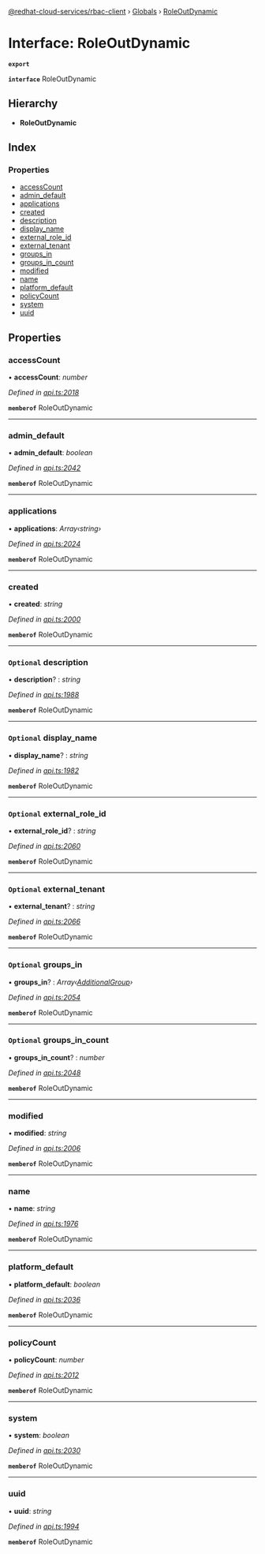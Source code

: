 [@redhat-cloud-services/rbac-client](../README.md) › [Globals](../globals.md) › [RoleOutDynamic](roleoutdynamic.md)

# Interface: RoleOutDynamic

**`export`** 

**`interface`** RoleOutDynamic

## Hierarchy

* **RoleOutDynamic**

## Index

### Properties

* [accessCount](roleoutdynamic.md#accesscount)
* [admin_default](roleoutdynamic.md#admin_default)
* [applications](roleoutdynamic.md#applications)
* [created](roleoutdynamic.md#created)
* [description](roleoutdynamic.md#optional-description)
* [display_name](roleoutdynamic.md#optional-display_name)
* [external_role_id](roleoutdynamic.md#optional-external_role_id)
* [external_tenant](roleoutdynamic.md#optional-external_tenant)
* [groups_in](roleoutdynamic.md#optional-groups_in)
* [groups_in_count](roleoutdynamic.md#optional-groups_in_count)
* [modified](roleoutdynamic.md#modified)
* [name](roleoutdynamic.md#name)
* [platform_default](roleoutdynamic.md#platform_default)
* [policyCount](roleoutdynamic.md#policycount)
* [system](roleoutdynamic.md#system)
* [uuid](roleoutdynamic.md#uuid)

## Properties

###  accessCount

• **accessCount**: *number*

*Defined in [api.ts:2018](https://github.com/RedHatInsights/javascript-clients/blob/master/packages/rbac/api.ts#L2018)*

**`memberof`** RoleOutDynamic

___

###  admin_default

• **admin_default**: *boolean*

*Defined in [api.ts:2042](https://github.com/RedHatInsights/javascript-clients/blob/master/packages/rbac/api.ts#L2042)*

**`memberof`** RoleOutDynamic

___

###  applications

• **applications**: *Array‹string›*

*Defined in [api.ts:2024](https://github.com/RedHatInsights/javascript-clients/blob/master/packages/rbac/api.ts#L2024)*

**`memberof`** RoleOutDynamic

___

###  created

• **created**: *string*

*Defined in [api.ts:2000](https://github.com/RedHatInsights/javascript-clients/blob/master/packages/rbac/api.ts#L2000)*

**`memberof`** RoleOutDynamic

___

### `Optional` description

• **description**? : *string*

*Defined in [api.ts:1988](https://github.com/RedHatInsights/javascript-clients/blob/master/packages/rbac/api.ts#L1988)*

**`memberof`** RoleOutDynamic

___

### `Optional` display_name

• **display_name**? : *string*

*Defined in [api.ts:1982](https://github.com/RedHatInsights/javascript-clients/blob/master/packages/rbac/api.ts#L1982)*

**`memberof`** RoleOutDynamic

___

### `Optional` external_role_id

• **external_role_id**? : *string*

*Defined in [api.ts:2060](https://github.com/RedHatInsights/javascript-clients/blob/master/packages/rbac/api.ts#L2060)*

**`memberof`** RoleOutDynamic

___

### `Optional` external_tenant

• **external_tenant**? : *string*

*Defined in [api.ts:2066](https://github.com/RedHatInsights/javascript-clients/blob/master/packages/rbac/api.ts#L2066)*

**`memberof`** RoleOutDynamic

___

### `Optional` groups_in

• **groups_in**? : *Array‹[AdditionalGroup](additionalgroup.md)›*

*Defined in [api.ts:2054](https://github.com/RedHatInsights/javascript-clients/blob/master/packages/rbac/api.ts#L2054)*

**`memberof`** RoleOutDynamic

___

### `Optional` groups_in_count

• **groups_in_count**? : *number*

*Defined in [api.ts:2048](https://github.com/RedHatInsights/javascript-clients/blob/master/packages/rbac/api.ts#L2048)*

**`memberof`** RoleOutDynamic

___

###  modified

• **modified**: *string*

*Defined in [api.ts:2006](https://github.com/RedHatInsights/javascript-clients/blob/master/packages/rbac/api.ts#L2006)*

**`memberof`** RoleOutDynamic

___

###  name

• **name**: *string*

*Defined in [api.ts:1976](https://github.com/RedHatInsights/javascript-clients/blob/master/packages/rbac/api.ts#L1976)*

**`memberof`** RoleOutDynamic

___

###  platform_default

• **platform_default**: *boolean*

*Defined in [api.ts:2036](https://github.com/RedHatInsights/javascript-clients/blob/master/packages/rbac/api.ts#L2036)*

**`memberof`** RoleOutDynamic

___

###  policyCount

• **policyCount**: *number*

*Defined in [api.ts:2012](https://github.com/RedHatInsights/javascript-clients/blob/master/packages/rbac/api.ts#L2012)*

**`memberof`** RoleOutDynamic

___

###  system

• **system**: *boolean*

*Defined in [api.ts:2030](https://github.com/RedHatInsights/javascript-clients/blob/master/packages/rbac/api.ts#L2030)*

**`memberof`** RoleOutDynamic

___

###  uuid

• **uuid**: *string*

*Defined in [api.ts:1994](https://github.com/RedHatInsights/javascript-clients/blob/master/packages/rbac/api.ts#L1994)*

**`memberof`** RoleOutDynamic
